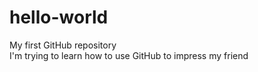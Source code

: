 # hello-world
My first GitHub repository  
 I'm trying to learn how to use GitHub to impress my friend
